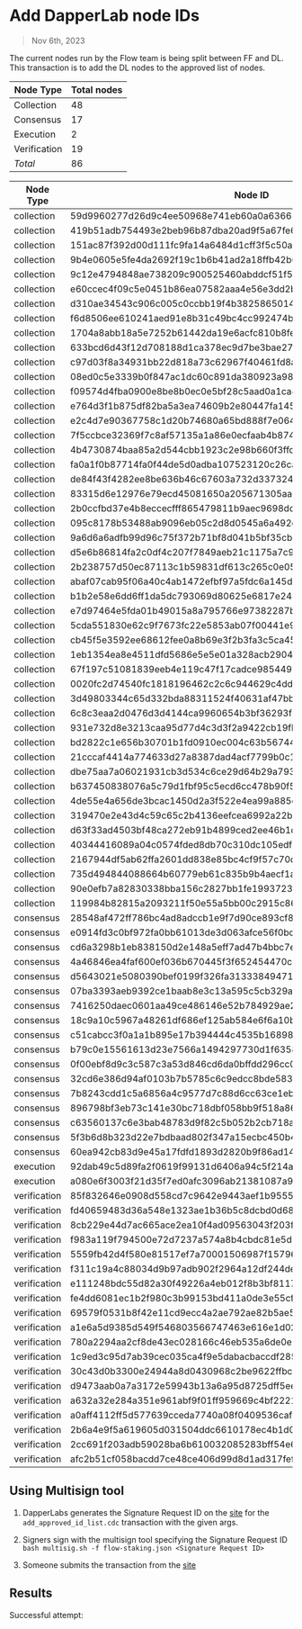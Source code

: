 # Add DapperLab node IDs

> Nov 6th, 2023 

The current nodes run by the Flow team is being split between FF and DL. This transaction is to add the DL nodes to the approved list of nodes.

Node Type | Total nodes
-------------|------------
Collection   | 48
Consensus    | 17
Execution    | 2
Verification | 19
*Total* | 86

Node Type | Node ID                                                         
--------- |-----------------------------------------------------------------|
collection| 59d9960277d26d9c4ee50968e741eb60a0a63663bcbbcd6ab9e4b176bc2ba19b 
collection| 419b51adb754493e2beb96b87dba20ad9f5a67fe6f0f63c54a7e990791407aeb 
collection| 151ac87f392d00d111fc9fa14a6484d1cff3f5c50a5b684e156e8b4828ab6ad9 
collection| 9b4e0605e5fe4da2692f19c1b6b41ad2a18ffb42b6363bd42cbb9b0f3deee170 
collection| 9c12e4794848ae738209c900525460abddcf51f5c75d8c39fcf438ac2aacb8e6 
collection| e60ccec4f09c5e0451b86ea07582aaa4e56e3dd2b22434bd8593a9992247f360 
collection| d310ae34543c906c005c0ccbb19f4b38258650144c427ccd0e796b777a1e700a 
collection| f6d8506ee610241aed91e8b31c49bc4cc992474bae3e360bafdc066adca3c005 
collection| 1704a8abb18a5e7252b61442da19e6acfc810b8fead4d3e7a69339082c8195e4 
collection| 633bcd6d43f12d708188d1ca378ec9d7be3bae27afd2e7b8938baa0b6d55effc 
collection| c97d03f8a34931bb22d818a73c62967f40461fd8ae17266d021f2c6e2784b0e7 
collection| 08ed0c5e3339b0f847ac1dc60c891da380923a98a1c3cb32bcaef6eaf5b5b3cf 
collection| f09574d4fba0900e8be8b0ec0e5bf28c5aad0a1ca4b54323dce3ce0b41fd968b 
collection| e764d3f1b875df82ba5a3ea74609b2e80447fa145986de2bf3b40a92d0b4a45d 
collection| e2c4d7e90367758c1d20b74680a65bd888f7e064b0f8caadb44d08f4729ec02a 
collection| 7f5ccbce32369f7c8af57135a1a86e0ecfaab4b87436507c41ffc171d6f8c149 
collection| 4b4730874baa85a2d544cbb1923c2e98b660f3ffd94cc20a7db6d98e9d9aa68c 
collection| fa0a1f0b87714fa0f44de5d0adba107523120c26ca9563ab86b9f5a3cd5676d8 
collection| de84f43f4282ee8be636b46c67603a732d337324ebcd02885b7bc871042920ed 
collection| 83315d6e12976e79ecd45081650a205671305aa83d892f85a14b6793b124139e 
collection| 2b0ccfbd37e4b8eccecfff865479811b9aec9698dc29c2d4374246f827afba29 
collection| 095c8178b53488ab9096eb05c2d8d0545a6a492e81449d36d32f6ac73e052a94 
collection| 9a6d6a6adfb99d96c75f372b71bf8d041b5bf35cba18a1ad25b3a04a45365dfe 
collection| d5e6b86814fa2c0df4c207f7849aeb21c1175a7c9fec40694b04030127d660b0 
collection| 2b238757d50ec87113c1b59831df613c265c0e056459ee1add8563a59672a809 
collection| abaf07cab95f06a40c4ab1472efbf97a5fdc6a145df00884fead078766d893d7 
collection| b1b2e58e6dd6ff1da5dc793069d80625e6817e248d723e684473034b4e2c0947 
collection| e7d97464e5fda01b49015a8a795766e97382287b87fb3582a65d07598f0d8f69 
collection| 5cda551830e62c9f7673fc22e5853ab07f00441e9757ace2360d340d523c86ae 
collection| cb45f5e3592ee68612fee0a8b69e3f2b3fa3c5ca45b1af2b6895e8f61a43487f 
collection| 1eb1354ea8e4511dfd5686e5e5e01a328acb2904de9a8f7f0f0408cdde1a5705 
collection| 67f197c51081839eeb4e119c47f17cadce98544958fd00aaefa9e252b299d0da 
collection| 0020fc2d74540fc1818196462c2c6c944629c4dd8d735be64335f5dd639a2913 
collection| 3d49803344c65d332bda88311524f40631af47bba6f75e6277e4e05a4078d9ef 
collection| 6c8c3eaa2d0476d3d4144ca9960654b3bf36293f4d1d3cf0e69f04269e7dad7e 
collection| 931e732d8e3213caa95d77d4c3d3f2a9422cb19fb5c3c2a1bc5afc2469ca14a4 
collection| bd2822c1e656b30701b1fd0910ec004c63b56744b41cb4bc489ddee7642b0009 
collection| 21cccaf4414a774633d27a8387dad4acf7799b0c15816e46780f2fae3fc115f3 
collection| dbe75aa7a06021931cb3d534c6ce29d64b29a79317b6ee95486c436925bdb1bc 
collection| b637450838076a5c79d1fbf95c5ecd6cc478b90f5aa81007d2a9340d0fab068a 
collection| 4de55e4a656de3bcac1450d2a3f522e4ea99a885d0eef0630a82372303e98b76 
collection| 319470e2e43d4c59c65c2b4136eefcea6992a22b7bce5dc35e29041fe4c2494e 
collection| d63f33ad4503bf48ca272eb91b4899ced2ee46b1d9573de128b0876236d57ebb 
collection| 40344416089a04c0574fded8db70c310dc105edf4dcee4651b10dd5205b966cc 
collection| 2167944df5ab62ffa2601dd838e85bc4cf9f57c70d4f0beee2ebf9d9966ef02a 
collection| 735d494844088664b60779eb61c835b9b4aecf1aa320a1910ecc140cf7ceebfc 
collection| 90e0efb7a82830338bba156c2827bb1fe1993723b1faa206e81b09b6842323e5 
collection| 119984b82815a2093211f50e55a5bb00c2915c86b13ebab97a4019865149a880 
consensus| 28548af472ff786bc4ad8adccb1e9f7d90ce893cf8567339b0baaac1314167a4 
consensus| e0914fd3c0bf972fa0bb61013de3d063afce56f0bcf548cea78dff000d9413ec 
consensus| cd6a3298b1eb838150d2e148a5eff7ad47b4bbc7e30c9a91dade84e02c332d1d 
consensus| 4a46846ea4faf600ef036b670445f3f652454470c2e8964c460a1b1fdc9781fb 
consensus| d5643021e5080390bef0199f326fa313338494719d064141ece47fde17fe2a5a 
consensus| 07ba3393aeb9392ce1baab8e3c13a595c5cb329a19dacf6508f568fc2d555a0a 
consensus| 7416250daec0601aa49ce486146e52b784929ae28b9179284c5a3a6ad18a7908 
consensus| 18c9a10c5967a48261df686ef125ab584e6f6a10b16da098524d5e8d7e505c49 
consensus| c51cabcc3f0a1a1b895e17b394444c4535b16898f809506b933b2b655d786571 
consensus| b79c0e15561613d23e7566a1494297730d1f635845f137935cbb32cf4731c40f 
consensus| 0f00ebf8d9c3c587c3a53d846cd6da0bffdd296cc0c9bb6121758f9cb0da1b84 
consensus| 32cd6e386d94af0103b7b5785c6c9edcc8bde5837918e43a50cc2f30b74a1ac1 
consensus| 7b8243cdd1c5a6856a4c9577d7c88d6cc63ce1eb3b7a426af75435b58fd1b75f 
consensus| 896798bf3eb73c141e30bc718dbf058bb9f518a8633459ddb06ad28aa5a4da5e 
consensus| c63560137c6e3bab48783d9f82c5b052b2cb718ae0c211a12763b7ec445b5b32 
consensus| 5f3b6d8b323d22e7bdbaad802f347a15ecbc450b4acda44fb380c5b45e15c9f6 
consensus| 60ea942cb83d9e45a17fdfd1893d2820b9f86ad14372f21ffa0ef05342c9981d
execution| 92dab49c5d89fa2f0619f99131d6406a94c5f214a198aafab41241322f9bf173 
execution| a080e6f3003f21d35f7ed0afc3096ab21381087a91992d7508f7be869c6edd32 
verification| 85f832646e0908d558cd7c9642e9443aef1b95556c578e86c9e16833ad06d137 
verification| fd40659483d36a548e1323ae1b36b5c8dcbd0d68b4b596ddff59811fd94ba6e3 
verification| 8cb229e44d7ac665ace2ea10f4ad09563043f203f4b12a235b355545842a4f2a 
verification| f983a119f794500e72d7237a574a8b4cbdc81e5d0319199cfe23f36df75d23e8 
verification| 5559fb42d4f580e81517ef7a70001506987f15796feb3c2087a19816ad024c61 
verification| f311c19a4c88034d9b97adb902f2964a12df244de46ae833ecab34ab87154301 
verification| e111248bdc55d82a30f49226a4eb012f8b3bf81176202a13ed73528c3a7fa363 
verification| fe4dd6081ec1b2f980c3b99153bd411a0de3e55cff3db12ed50d0cd98935a642 
verification| 69579f0531b8f42e11cd9ecc4a2ae792ae82b5ae54c38f455bab53ca6668dfcc 
verification| a1e6a5d9385d549f546803566747463e616e1d02ade2fcadba1b49c492ec8f29 
verification| 780a2294aa2cf8de43ec028166c46eb535a6de0e25a42f6e5a46a143d21fcf4a 
verification| 1c9ed3c95d7ab39cec035ca4f9e5dabacbaccdf2855783f2dca50acc7889c0b0 
verification| 30c43d0b3300e24944a8d0430968c2be9622ffbc8c251ab847566dfbb37a98e8 
verification| d9473aab0a7a3172e59943b13a6a95d8725dff5eebaca824a20f026183d7d2a7 
verification| a632a32e284a351e961abf9f01ff959669c4bf2221344a3fd3f489272b9cd317 
verification| a0aff4112ff5d577639cceda7740a08f0409536cafb2dd77442fe7bc64aa9a36 
verification| 2b6a4e9f5a619605d031504ddc6610178ec4b1d0b7b2525eb5ca79e83f5a6d78 
verification| 2cc691f203adb59028ba6b610032085283bff54e64a9bfabc286e0de02c49a12 
verification| afc2b51cf058bacdd7ce48ce406d99d8d1ad317fef83f18bd948fcce0d567cfd 


## Using Multisign tool

1. DapperLabs generates the Signature Request ID on the [site](https://flow-multisig-git-service-account-onflow.vercel.app/mainnet?type=serviceAccount&name=add_approved_id_list.cdc&param=%5B%20%20%20%20%20%7B%20%20%20%20%20%20%20%20%20%22type%22:%20%22Array%22,%20%20%20%20%20%20%20%20%20%22value%22:%20%5B%20%20%20%20%20%20%20%20%20%20%20%20%20%7B%20%20%20%20%20%20%20%20%20%20%20%20%20%20%20%20%20%22type%22:%20%22String%22,%20%20%20%20%20%20%20%20%20%20%20%20%20%20%20%20%20%22value%22:%20%2259d9960277d26d9c4ee50968e741eb60a0a63663bcbbcd6ab9e4b176bc2ba19b%22%20%20%20%20%20%20%20%20%20%20%20%20%20%7D,%20%20%20%20%20%20%20%20%20%20%20%20%20%7B%20%20%20%20%20%20%20%20%20%20%20%20%20%20%20%20%20%22type%22:%20%22String%22,%20%20%20%20%20%20%20%20%20%20%20%20%20%20%20%20%20%22value%22:%20%22419b51adb754493e2beb96b87dba20ad9f5a67fe6f0f63c54a7e990791407aeb%22%20%20%20%20%20%20%20%20%20%20%20%20%20%7D,%20%20%20%20%20%20%20%20%20%20%20%20%20%7B%20%20%20%20%20%20%20%20%20%20%20%20%20%20%20%20%20%22type%22:%20%22String%22,%20%20%20%20%20%20%20%20%20%20%20%20%20%20%20%20%20%22value%22:%20%22151ac87f392d00d111fc9fa14a6484d1cff3f5c50a5b684e156e8b4828ab6ad9%22%20%20%20%20%20%20%20%20%20%20%20%20%20%7D,%20%20%20%20%20%20%20%20%20%20%20%20%20%7B%20%20%20%20%20%20%20%20%20%20%20%20%20%20%20%20%20%22type%22:%20%22String%22,%20%20%20%20%20%20%20%20%20%20%20%20%20%20%20%20%20%22value%22:%20%229b4e0605e5fe4da2692f19c1b6b41ad2a18ffb42b6363bd42cbb9b0f3deee170%22%20%20%20%20%20%20%20%20%20%20%20%20%20%7D,%20%20%20%20%20%20%20%20%20%20%20%20%20%7B%20%20%20%20%20%20%20%20%20%20%20%20%20%20%20%20%20%22type%22:%20%22String%22,%20%20%20%20%20%20%20%20%20%20%20%20%20%20%20%20%20%22value%22:%20%229c12e4794848ae738209c900525460abddcf51f5c75d8c39fcf438ac2aacb8e6%22%20%20%20%20%20%20%20%20%20%20%20%20%20%7D,%20%20%20%20%20%20%20%20%20%20%20%20%20%7B%20%20%20%20%20%20%20%20%20%20%20%20%20%20%20%20%20%22type%22:%20%22String%22,%20%20%20%20%20%20%20%20%20%20%20%20%20%20%20%20%20%22value%22:%20%22e60ccec4f09c5e0451b86ea07582aaa4e56e3dd2b22434bd8593a9992247f360%22%20%20%20%20%20%20%20%20%20%20%20%20%20%7D,%20%20%20%20%20%20%20%20%20%20%20%20%20%7B%20%20%20%20%20%20%20%20%20%20%20%20%20%20%20%20%20%22type%22:%20%22String%22,%20%20%20%20%20%20%20%20%20%20%20%20%20%20%20%20%20%22value%22:%20%22d310ae34543c906c005c0ccbb19f4b38258650144c427ccd0e796b777a1e700a%22%20%20%20%20%20%20%20%20%20%20%20%20%20%7D,%20%20%20%20%20%20%20%20%20%20%20%20%20%7B%20%20%20%20%20%20%20%20%20%20%20%20%20%20%20%20%20%22type%22:%20%22String%22,%20%20%20%20%20%20%20%20%20%20%20%20%20%20%20%20%20%22value%22:%20%22f6d8506ee610241aed91e8b31c49bc4cc992474bae3e360bafdc066adca3c005%22%20%20%20%20%20%20%20%20%20%20%20%20%20%7D,%20%20%20%20%20%20%20%20%20%20%20%20%20%7B%20%20%20%20%20%20%20%20%20%20%20%20%20%20%20%20%20%22type%22:%20%22String%22,%20%20%20%20%20%20%20%20%20%20%20%20%20%20%20%20%20%22value%22:%20%221704a8abb18a5e7252b61442da19e6acfc810b8fead4d3e7a69339082c8195e4%22%20%20%20%20%20%20%20%20%20%20%20%20%20%7D,%20%20%20%20%20%20%20%20%20%20%20%20%20%7B%20%20%20%20%20%20%20%20%20%20%20%20%20%20%20%20%20%22type%22:%20%22String%22,%20%20%20%20%20%20%20%20%20%20%20%20%20%20%20%20%20%22value%22:%20%22633bcd6d43f12d708188d1ca378ec9d7be3bae27afd2e7b8938baa0b6d55effc%22%20%20%20%20%20%20%20%20%20%20%20%20%20%7D,%20%20%20%20%20%20%20%20%20%20%20%20%20%7B%20%20%20%20%20%20%20%20%20%20%20%20%20%20%20%20%20%22type%22:%20%22String%22,%20%20%20%20%20%20%20%20%20%20%20%20%20%20%20%20%20%22value%22:%20%22c97d03f8a34931bb22d818a73c62967f40461fd8ae17266d021f2c6e2784b0e7%22%20%20%20%20%20%20%20%20%20%20%20%20%20%7D,%20%20%20%20%20%20%20%20%20%20%20%20%20%7B%20%20%20%20%20%20%20%20%20%20%20%20%20%20%20%20%20%22type%22:%20%22String%22,%20%20%20%20%20%20%20%20%20%20%20%20%20%20%20%20%20%22value%22:%20%2208ed0c5e3339b0f847ac1dc60c891da380923a98a1c3cb32bcaef6eaf5b5b3cf%22%20%20%20%20%20%20%20%20%20%20%20%20%20%7D,%20%20%20%20%20%20%20%20%20%20%20%20%20%7B%20%20%20%20%20%20%20%20%20%20%20%20%20%20%20%20%20%22type%22:%20%22String%22,%20%20%20%20%20%20%20%20%20%20%20%20%20%20%20%20%20%22value%22:%20%22f09574d4fba0900e8be8b0ec0e5bf28c5aad0a1ca4b54323dce3ce0b41fd968b%22%20%20%20%20%20%20%20%20%20%20%20%20%20%7D,%20%20%20%20%20%20%20%20%20%20%20%20%20%7B%20%20%20%20%20%20%20%20%20%20%20%20%20%20%20%20%20%22type%22:%20%22String%22,%20%20%20%20%20%20%20%20%20%20%20%20%20%20%20%20%20%22value%22:%20%22e764d3f1b875df82ba5a3ea74609b2e80447fa145986de2bf3b40a92d0b4a45d%22%20%20%20%20%20%20%20%20%20%20%20%20%20%7D,%20%20%20%20%20%20%20%20%20%20%20%20%20%7B%20%20%20%20%20%20%20%20%20%20%20%20%20%20%20%20%20%22type%22:%20%22String%22,%20%20%20%20%20%20%20%20%20%20%20%20%20%20%20%20%20%22value%22:%20%22e2c4d7e90367758c1d20b74680a65bd888f7e064b0f8caadb44d08f4729ec02a%22%20%20%20%20%20%20%20%20%20%20%20%20%20%7D,%20%20%20%20%20%20%20%20%20%20%20%20%20%7B%20%20%20%20%20%20%20%20%20%20%20%20%20%20%20%20%20%22type%22:%20%22String%22,%20%20%20%20%20%20%20%20%20%20%20%20%20%20%20%20%20%22value%22:%20%227f5ccbce32369f7c8af57135a1a86e0ecfaab4b87436507c41ffc171d6f8c149%22%20%20%20%20%20%20%20%20%20%20%20%20%20%7D,%20%20%20%20%20%20%20%20%20%20%20%20%20%7B%20%20%20%20%20%20%20%20%20%20%20%20%20%20%20%20%20%22type%22:%20%22String%22,%20%20%20%20%20%20%20%20%20%20%20%20%20%20%20%20%20%22value%22:%20%224b4730874baa85a2d544cbb1923c2e98b660f3ffd94cc20a7db6d98e9d9aa68c%22%20%20%20%20%20%20%20%20%20%20%20%20%20%7D,%20%20%20%20%20%20%20%20%20%20%20%20%20%7B%20%20%20%20%20%20%20%20%20%20%20%20%20%20%20%20%20%22type%22:%20%22String%22,%20%20%20%20%20%20%20%20%20%20%20%20%20%20%20%20%20%22value%22:%20%22fa0a1f0b87714fa0f44de5d0adba107523120c26ca9563ab86b9f5a3cd5676d8%22%20%20%20%20%20%20%20%20%20%20%20%20%20%7D,%20%20%20%20%20%20%20%20%20%20%20%20%20%7B%20%20%20%20%20%20%20%20%20%20%20%20%20%20%20%20%20%22type%22:%20%22String%22,%20%20%20%20%20%20%20%20%20%20%20%20%20%20%20%20%20%22value%22:%20%22de84f43f4282ee8be636b46c67603a732d337324ebcd02885b7bc871042920ed%22%20%20%20%20%20%20%20%20%20%20%20%20%20%7D,%20%20%20%20%20%20%20%20%20%20%20%20%20%7B%20%20%20%20%20%20%20%20%20%20%20%20%20%20%20%20%20%22type%22:%20%22String%22,%20%20%20%20%20%20%20%20%20%20%20%20%20%20%20%20%20%22value%22:%20%2283315d6e12976e79ecd45081650a205671305aa83d892f85a14b6793b124139e%22%20%20%20%20%20%20%20%20%20%20%20%20%20%7D,%20%20%20%20%20%20%20%20%20%20%20%20%20%7B%20%20%20%20%20%20%20%20%20%20%20%20%20%20%20%20%20%22type%22:%20%22String%22,%20%20%20%20%20%20%20%20%20%20%20%20%20%20%20%20%20%22value%22:%20%222b0ccfbd37e4b8eccecfff865479811b9aec9698dc29c2d4374246f827afba29%22%20%20%20%20%20%20%20%20%20%20%20%20%20%7D,%20%20%20%20%20%20%20%20%20%20%20%20%20%7B%20%20%20%20%20%20%20%20%20%20%20%20%20%20%20%20%20%22type%22:%20%22String%22,%20%20%20%20%20%20%20%20%20%20%20%20%20%20%20%20%20%22value%22:%20%22095c8178b53488ab9096eb05c2d8d0545a6a492e81449d36d32f6ac73e052a94%22%20%20%20%20%20%20%20%20%20%20%20%20%20%7D,%20%20%20%20%20%20%20%20%20%20%20%20%20%7B%20%20%20%20%20%20%20%20%20%20%20%20%20%20%20%20%20%22type%22:%20%22String%22,%20%20%20%20%20%20%20%20%20%20%20%20%20%20%20%20%20%22value%22:%20%229a6d6a6adfb99d96c75f372b71bf8d041b5bf35cba18a1ad25b3a04a45365dfe%22%20%20%20%20%20%20%20%20%20%20%20%20%20%7D,%20%20%20%20%20%20%20%20%20%20%20%20%20%7B%20%20%20%20%20%20%20%20%20%20%20%20%20%20%20%20%20%22type%22:%20%22String%22,%20%20%20%20%20%20%20%20%20%20%20%20%20%20%20%20%20%22value%22:%20%22d5e6b86814fa2c0df4c207f7849aeb21c1175a7c9fec40694b04030127d660b0%22%20%20%20%20%20%20%20%20%20%20%20%20%20%7D,%20%20%20%20%20%20%20%20%20%20%20%20%20%7B%20%20%20%20%20%20%20%20%20%20%20%20%20%20%20%20%20%22type%22:%20%22String%22,%20%20%20%20%20%20%20%20%20%20%20%20%20%20%20%20%20%22value%22:%20%222b238757d50ec87113c1b59831df613c265c0e056459ee1add8563a59672a809%22%20%20%20%20%20%20%20%20%20%20%20%20%20%7D,%20%20%20%20%20%20%20%20%20%20%20%20%20%7B%20%20%20%20%20%20%20%20%20%20%20%20%20%20%20%20%20%22type%22:%20%22String%22,%20%20%20%20%20%20%20%20%20%20%20%20%20%20%20%20%20%22value%22:%20%22abaf07cab95f06a40c4ab1472efbf97a5fdc6a145df00884fead078766d893d7%22%20%20%20%20%20%20%20%20%20%20%20%20%20%7D,%20%20%20%20%20%20%20%20%20%20%20%20%20%7B%20%20%20%20%20%20%20%20%20%20%20%20%20%20%20%20%20%22type%22:%20%22String%22,%20%20%20%20%20%20%20%20%20%20%20%20%20%20%20%20%20%22value%22:%20%22b1b2e58e6dd6ff1da5dc793069d80625e6817e248d723e684473034b4e2c0947%22%20%20%20%20%20%20%20%20%20%20%20%20%20%7D,%20%20%20%20%20%20%20%20%20%20%20%20%20%7B%20%20%20%20%20%20%20%20%20%20%20%20%20%20%20%20%20%22type%22:%20%22String%22,%20%20%20%20%20%20%20%20%20%20%20%20%20%20%20%20%20%22value%22:%20%22e7d97464e5fda01b49015a8a795766e97382287b87fb3582a65d07598f0d8f69%22%20%20%20%20%20%20%20%20%20%20%20%20%20%7D,%20%20%20%20%20%20%20%20%20%20%20%20%20%7B%20%20%20%20%20%20%20%20%20%20%20%20%20%20%20%20%20%22type%22:%20%22String%22,%20%20%20%20%20%20%20%20%20%20%20%20%20%20%20%20%20%22value%22:%20%225cda551830e62c9f7673fc22e5853ab07f00441e9757ace2360d340d523c86ae%22%20%20%20%20%20%20%20%20%20%20%20%20%20%7D,%20%20%20%20%20%20%20%20%20%20%20%20%20%7B%20%20%20%20%20%20%20%20%20%20%20%20%20%20%20%20%20%22type%22:%20%22String%22,%20%20%20%20%20%20%20%20%20%20%20%20%20%20%20%20%20%22value%22:%20%22cb45f5e3592ee68612fee0a8b69e3f2b3fa3c5ca45b1af2b6895e8f61a43487f%22%20%20%20%20%20%20%20%20%20%20%20%20%20%7D,%20%20%20%20%20%20%20%20%20%20%20%20%20%7B%20%20%20%20%20%20%20%20%20%20%20%20%20%20%20%20%20%22type%22:%20%22String%22,%20%20%20%20%20%20%20%20%20%20%20%20%20%20%20%20%20%22value%22:%20%221eb1354ea8e4511dfd5686e5e5e01a328acb2904de9a8f7f0f0408cdde1a5705%22%20%20%20%20%20%20%20%20%20%20%20%20%20%7D,%20%20%20%20%20%20%20%20%20%20%20%20%20%7B%20%20%20%20%20%20%20%20%20%20%20%20%20%20%20%20%20%22type%22:%20%22String%22,%20%20%20%20%20%20%20%20%20%20%20%20%20%20%20%20%20%22value%22:%20%2267f197c51081839eeb4e119c47f17cadce98544958fd00aaefa9e252b299d0da%22%20%20%20%20%20%20%20%20%20%20%20%20%20%7D,%20%20%20%20%20%20%20%20%20%20%20%20%20%7B%20%20%20%20%20%20%20%20%20%20%20%20%20%20%20%20%20%22type%22:%20%22String%22,%20%20%20%20%20%20%20%20%20%20%20%20%20%20%20%20%20%22value%22:%20%220020fc2d74540fc1818196462c2c6c944629c4dd8d735be64335f5dd639a2913%22%20%20%20%20%20%20%20%20%20%20%20%20%20%7D,%20%20%20%20%20%20%20%20%20%20%20%20%20%7B%20%20%20%20%20%20%20%20%20%20%20%20%20%20%20%20%20%22type%22:%20%22String%22,%20%20%20%20%20%20%20%20%20%20%20%20%20%20%20%20%20%22value%22:%20%223d49803344c65d332bda88311524f40631af47bba6f75e6277e4e05a4078d9ef%22%20%20%20%20%20%20%20%20%20%20%20%20%20%7D,%20%20%20%20%20%20%20%20%20%20%20%20%20%7B%20%20%20%20%20%20%20%20%20%20%20%20%20%20%20%20%20%22type%22:%20%22String%22,%20%20%20%20%20%20%20%20%20%20%20%20%20%20%20%20%20%22value%22:%20%226c8c3eaa2d0476d3d4144ca9960654b3bf36293f4d1d3cf0e69f04269e7dad7e%22%20%20%20%20%20%20%20%20%20%20%20%20%20%7D,%20%20%20%20%20%20%20%20%20%20%20%20%20%7B%20%20%20%20%20%20%20%20%20%20%20%20%20%20%20%20%20%22type%22:%20%22String%22,%20%20%20%20%20%20%20%20%20%20%20%20%20%20%20%20%20%22value%22:%20%22931e732d8e3213caa95d77d4c3d3f2a9422cb19fb5c3c2a1bc5afc2469ca14a4%22%20%20%20%20%20%20%20%20%20%20%20%20%20%7D,%20%20%20%20%20%20%20%20%20%20%20%20%20%7B%20%20%20%20%20%20%20%20%20%20%20%20%20%20%20%20%20%22type%22:%20%22String%22,%20%20%20%20%20%20%20%20%20%20%20%20%20%20%20%20%20%22value%22:%20%22bd2822c1e656b30701b1fd0910ec004c63b56744b41cb4bc489ddee7642b0009%22%20%20%20%20%20%20%20%20%20%20%20%20%20%7D,%20%20%20%20%20%20%20%20%20%20%20%20%20%7B%20%20%20%20%20%20%20%20%20%20%20%20%20%20%20%20%20%22type%22:%20%22String%22,%20%20%20%20%20%20%20%20%20%20%20%20%20%20%20%20%20%22value%22:%20%2221cccaf4414a774633d27a8387dad4acf7799b0c15816e46780f2fae3fc115f3%22%20%20%20%20%20%20%20%20%20%20%20%20%20%7D,%20%20%20%20%20%20%20%20%20%20%20%20%20%7B%20%20%20%20%20%20%20%20%20%20%20%20%20%20%20%20%20%22type%22:%20%22String%22,%20%20%20%20%20%20%20%20%20%20%20%20%20%20%20%20%20%22value%22:%20%22dbe75aa7a06021931cb3d534c6ce29d64b29a79317b6ee95486c436925bdb1bc%22%20%20%20%20%20%20%20%20%20%20%20%20%20%7D,%20%20%20%20%20%20%20%20%20%20%20%20%20%7B%20%20%20%20%20%20%20%20%20%20%20%20%20%20%20%20%20%22type%22:%20%22String%22,%20%20%20%20%20%20%20%20%20%20%20%20%20%20%20%20%20%22value%22:%20%22b637450838076a5c79d1fbf95c5ecd6cc478b90f5aa81007d2a9340d0fab068a%22%20%20%20%20%20%20%20%20%20%20%20%20%20%7D,%20%20%20%20%20%20%20%20%20%20%20%20%20%7B%20%20%20%20%20%20%20%20%20%20%20%20%20%20%20%20%20%22type%22:%20%22String%22,%20%20%20%20%20%20%20%20%20%20%20%20%20%20%20%20%20%22value%22:%20%224de55e4a656de3bcac1450d2a3f522e4ea99a885d0eef0630a82372303e98b76%22%20%20%20%20%20%20%20%20%20%20%20%20%20%7D,%20%20%20%20%20%20%20%20%20%20%20%20%20%7B%20%20%20%20%20%20%20%20%20%20%20%20%20%20%20%20%20%22type%22:%20%22String%22,%20%20%20%20%20%20%20%20%20%20%20%20%20%20%20%20%20%22value%22:%20%22319470e2e43d4c59c65c2b4136eefcea6992a22b7bce5dc35e29041fe4c2494e%22%20%20%20%20%20%20%20%20%20%20%20%20%20%7D,%20%20%20%20%20%20%20%20%20%20%20%20%20%7B%20%20%20%20%20%20%20%20%20%20%20%20%20%20%20%20%20%22type%22:%20%22String%22,%20%20%20%20%20%20%20%20%20%20%20%20%20%20%20%20%20%22value%22:%20%22d63f33ad4503bf48ca272eb91b4899ced2ee46b1d9573de128b0876236d57ebb%22%20%20%20%20%20%20%20%20%20%20%20%20%20%7D,%20%20%20%20%20%20%20%20%20%20%20%20%20%7B%20%20%20%20%20%20%20%20%20%20%20%20%20%20%20%20%20%22type%22:%20%22String%22,%20%20%20%20%20%20%20%20%20%20%20%20%20%20%20%20%20%22value%22:%20%2240344416089a04c0574fded8db70c310dc105edf4dcee4651b10dd5205b966cc%22%20%20%20%20%20%20%20%20%20%20%20%20%20%7D,%20%20%20%20%20%20%20%20%20%20%20%20%20%7B%20%20%20%20%20%20%20%20%20%20%20%20%20%20%20%20%20%22type%22:%20%22String%22,%20%20%20%20%20%20%20%20%20%20%20%20%20%20%20%20%20%22value%22:%20%222167944df5ab62ffa2601dd838e85bc4cf9f57c70d4f0beee2ebf9d9966ef02a%22%20%20%20%20%20%20%20%20%20%20%20%20%20%7D,%20%20%20%20%20%20%20%20%20%20%20%20%20%7B%20%20%20%20%20%20%20%20%20%20%20%20%20%20%20%20%20%22type%22:%20%22String%22,%20%20%20%20%20%20%20%20%20%20%20%20%20%20%20%20%20%22value%22:%20%22735d494844088664b60779eb61c835b9b4aecf1aa320a1910ecc140cf7ceebfc%22%20%20%20%20%20%20%20%20%20%20%20%20%20%7D,%20%20%20%20%20%20%20%20%20%20%20%20%20%7B%20%20%20%20%20%20%20%20%20%20%20%20%20%20%20%20%20%22type%22:%20%22String%22,%20%20%20%20%20%20%20%20%20%20%20%20%20%20%20%20%20%22value%22:%20%2290e0efb7a82830338bba156c2827bb1fe1993723b1faa206e81b09b6842323e5%22%20%20%20%20%20%20%20%20%20%20%20%20%20%7D,%20%20%20%20%20%20%20%20%20%20%20%20%20%7B%20%20%20%20%20%20%20%20%20%20%20%20%20%20%20%20%20%22type%22:%20%22String%22,%20%20%20%20%20%20%20%20%20%20%20%20%20%20%20%20%20%22value%22:%20%22119984b82815a2093211f50e55a5bb00c2915c86b13ebab97a4019865149a880%22%20%20%20%20%20%20%20%20%20%20%20%20%20%7D,%20%20%20%20%20%20%20%20%20%20%20%20%20%7B%20%20%20%20%20%20%20%20%20%20%20%20%20%20%20%20%20%22type%22:%20%22String%22,%20%20%20%20%20%20%20%20%20%20%20%20%20%20%20%20%20%22value%22:%20%2228548af472ff786bc4ad8adccb1e9f7d90ce893cf8567339b0baaac1314167a4%22%20%20%20%20%20%20%20%20%20%20%20%20%20%7D,%20%20%20%20%20%20%20%20%20%20%20%20%20%7B%20%20%20%20%20%20%20%20%20%20%20%20%20%20%20%20%20%22type%22:%20%22String%22,%20%20%20%20%20%20%20%20%20%20%20%20%20%20%20%20%20%22value%22:%20%22e0914fd3c0bf972fa0bb61013de3d063afce56f0bcf548cea78dff000d9413ec%22%20%20%20%20%20%20%20%20%20%20%20%20%20%7D,%20%20%20%20%20%20%20%20%20%20%20%20%20%7B%20%20%20%20%20%20%20%20%20%20%20%20%20%20%20%20%20%22type%22:%20%22String%22,%20%20%20%20%20%20%20%20%20%20%20%20%20%20%20%20%20%22value%22:%20%22cd6a3298b1eb838150d2e148a5eff7ad47b4bbc7e30c9a91dade84e02c332d1d%22%20%20%20%20%20%20%20%20%20%20%20%20%20%7D,%20%20%20%20%20%20%20%20%20%20%20%20%20%7B%20%20%20%20%20%20%20%20%20%20%20%20%20%20%20%20%20%22type%22:%20%22String%22,%20%20%20%20%20%20%20%20%20%20%20%20%20%20%20%20%20%22value%22:%20%224a46846ea4faf600ef036b670445f3f652454470c2e8964c460a1b1fdc9781fb%22%20%20%20%20%20%20%20%20%20%20%20%20%20%7D,%20%20%20%20%20%20%20%20%20%20%20%20%20%7B%20%20%20%20%20%20%20%20%20%20%20%20%20%20%20%20%20%22type%22:%20%22String%22,%20%20%20%20%20%20%20%20%20%20%20%20%20%20%20%20%20%22value%22:%20%22d5643021e5080390bef0199f326fa313338494719d064141ece47fde17fe2a5a%22%20%20%20%20%20%20%20%20%20%20%20%20%20%7D,%20%20%20%20%20%20%20%20%20%20%20%20%20%7B%20%20%20%20%20%20%20%20%20%20%20%20%20%20%20%20%20%22type%22:%20%22String%22,%20%20%20%20%20%20%20%20%20%20%20%20%20%20%20%20%20%22value%22:%20%2207ba3393aeb9392ce1baab8e3c13a595c5cb329a19dacf6508f568fc2d555a0a%22%20%20%20%20%20%20%20%20%20%20%20%20%20%7D,%20%20%20%20%20%20%20%20%20%20%20%20%20%7B%20%20%20%20%20%20%20%20%20%20%20%20%20%20%20%20%20%22type%22:%20%22String%22,%20%20%20%20%20%20%20%20%20%20%20%20%20%20%20%20%20%22value%22:%20%227416250daec0601aa49ce486146e52b784929ae28b9179284c5a3a6ad18a7908%22%20%20%20%20%20%20%20%20%20%20%20%20%20%7D,%20%20%20%20%20%20%20%20%20%20%20%20%20%7B%20%20%20%20%20%20%20%20%20%20%20%20%20%20%20%20%20%22type%22:%20%22String%22,%20%20%20%20%20%20%20%20%20%20%20%20%20%20%20%20%20%22value%22:%20%2218c9a10c5967a48261df686ef125ab584e6f6a10b16da098524d5e8d7e505c49%22%20%20%20%20%20%20%20%20%20%20%20%20%20%7D,%20%20%20%20%20%20%20%20%20%20%20%20%20%7B%20%20%20%20%20%20%20%20%20%20%20%20%20%20%20%20%20%22type%22:%20%22String%22,%20%20%20%20%20%20%20%20%20%20%20%20%20%20%20%20%20%22value%22:%20%22c51cabcc3f0a1a1b895e17b394444c4535b16898f809506b933b2b655d786571%22%20%20%20%20%20%20%20%20%20%20%20%20%20%7D,%20%20%20%20%20%20%20%20%20%20%20%20%20%7B%20%20%20%20%20%20%20%20%20%20%20%20%20%20%20%20%20%22type%22:%20%22String%22,%20%20%20%20%20%20%20%20%20%20%20%20%20%20%20%20%20%22value%22:%20%22b79c0e15561613d23e7566a1494297730d1f635845f137935cbb32cf4731c40f%22%20%20%20%20%20%20%20%20%20%20%20%20%20%7D,%20%20%20%20%20%20%20%20%20%20%20%20%20%7B%20%20%20%20%20%20%20%20%20%20%20%20%20%20%20%20%20%22type%22:%20%22String%22,%20%20%20%20%20%20%20%20%20%20%20%20%20%20%20%20%20%22value%22:%20%220f00ebf8d9c3c587c3a53d846cd6da0bffdd296cc0c9bb6121758f9cb0da1b84%22%20%20%20%20%20%20%20%20%20%20%20%20%20%7D,%20%20%20%20%20%20%20%20%20%20%20%20%20%7B%20%20%20%20%20%20%20%20%20%20%20%20%20%20%20%20%20%22type%22:%20%22String%22,%20%20%20%20%20%20%20%20%20%20%20%20%20%20%20%20%20%22value%22:%20%2232cd6e386d94af0103b7b5785c6c9edcc8bde5837918e43a50cc2f30b74a1ac1%22%20%20%20%20%20%20%20%20%20%20%20%20%20%7D,%20%20%20%20%20%20%20%20%20%20%20%20%20%7B%20%20%20%20%20%20%20%20%20%20%20%20%20%20%20%20%20%22type%22:%20%22String%22,%20%20%20%20%20%20%20%20%20%20%20%20%20%20%20%20%20%22value%22:%20%227b8243cdd1c5a6856a4c9577d7c88d6cc63ce1eb3b7a426af75435b58fd1b75f%22%20%20%20%20%20%20%20%20%20%20%20%20%20%7D,%20%20%20%20%20%20%20%20%20%20%20%20%20%7B%20%20%20%20%20%20%20%20%20%20%20%20%20%20%20%20%20%22type%22:%20%22String%22,%20%20%20%20%20%20%20%20%20%20%20%20%20%20%20%20%20%22value%22:%20%22896798bf3eb73c141e30bc718dbf058bb9f518a8633459ddb06ad28aa5a4da5e%22%20%20%20%20%20%20%20%20%20%20%20%20%20%7D,%20%20%20%20%20%20%20%20%20%20%20%20%20%7B%20%20%20%20%20%20%20%20%20%20%20%20%20%20%20%20%20%22type%22:%20%22String%22,%20%20%20%20%20%20%20%20%20%20%20%20%20%20%20%20%20%22value%22:%20%22c63560137c6e3bab48783d9f82c5b052b2cb718ae0c211a12763b7ec445b5b32%22%20%20%20%20%20%20%20%20%20%20%20%20%20%7D,%20%20%20%20%20%20%20%20%20%20%20%20%20%7B%20%20%20%20%20%20%20%20%20%20%20%20%20%20%20%20%20%22type%22:%20%22String%22,%20%20%20%20%20%20%20%20%20%20%20%20%20%20%20%20%20%22value%22:%20%225f3b6d8b323d22e7bdbaad802f347a15ecbc450b4acda44fb380c5b45e15c9f6%22%20%20%20%20%20%20%20%20%20%20%20%20%20%7D,%20%20%20%20%20%20%20%20%20%20%20%20%20%7B%20%20%20%20%20%20%20%20%20%20%20%20%20%20%20%20%20%22type%22:%20%22String%22,%20%20%20%20%20%20%20%20%20%20%20%20%20%20%20%20%20%22value%22:%20%2260ea942cb83d9e45a17fdfd1893d2820b9f86ad14372f21ffa0ef05342c9981d%22%20%20%20%20%20%20%20%20%20%20%20%20%20%7D,%20%20%20%20%20%20%20%20%20%20%20%20%20%7B%20%20%20%20%20%20%20%20%20%20%20%20%20%20%20%20%20%22type%22:%20%22String%22,%20%20%20%20%20%20%20%20%20%20%20%20%20%20%20%20%20%22value%22:%20%2292dab49c5d89fa2f0619f99131d6406a94c5f214a198aafab41241322f9bf173%22%20%20%20%20%20%20%20%20%20%20%20%20%20%7D,%20%20%20%20%20%20%20%20%20%20%20%20%20%7B%20%20%20%20%20%20%20%20%20%20%20%20%20%20%20%20%20%22type%22:%20%22String%22,%20%20%20%20%20%20%20%20%20%20%20%20%20%20%20%20%20%22value%22:%20%22a080e6f3003f21d35f7ed0afc3096ab21381087a91992d7508f7be869c6edd32%22%20%20%20%20%20%20%20%20%20%20%20%20%20%7D,%20%20%20%20%20%20%20%20%20%20%20%20%20%7B%20%20%20%20%20%20%20%20%20%20%20%20%20%20%20%20%20%22type%22:%20%22String%22,%20%20%20%20%20%20%20%20%20%20%20%20%20%20%20%20%20%22value%22:%20%2285f832646e0908d558cd7c9642e9443aef1b95556c578e86c9e16833ad06d137%22%20%20%20%20%20%20%20%20%20%20%20%20%20%7D,%20%20%20%20%20%20%20%20%20%20%20%20%20%7B%20%20%20%20%20%20%20%20%20%20%20%20%20%20%20%20%20%22type%22:%20%22String%22,%20%20%20%20%20%20%20%20%20%20%20%20%20%20%20%20%20%22value%22:%20%22fd40659483d36a548e1323ae1b36b5c8dcbd0d68b4b596ddff59811fd94ba6e3%22%20%20%20%20%20%20%20%20%20%20%20%20%20%7D,%20%20%20%20%20%20%20%20%20%20%20%20%20%7B%20%20%20%20%20%20%20%20%20%20%20%20%20%20%20%20%20%22type%22:%20%22String%22,%20%20%20%20%20%20%20%20%20%20%20%20%20%20%20%20%20%22value%22:%20%228cb229e44d7ac665ace2ea10f4ad09563043f203f4b12a235b355545842a4f2a%22%20%20%20%20%20%20%20%20%20%20%20%20%20%7D,%20%20%20%20%20%20%20%20%20%20%20%20%20%7B%20%20%20%20%20%20%20%20%20%20%20%20%20%20%20%20%20%22type%22:%20%22String%22,%20%20%20%20%20%20%20%20%20%20%20%20%20%20%20%20%20%22value%22:%20%22f983a119f794500e72d7237a574a8b4cbdc81e5d0319199cfe23f36df75d23e8%22%20%20%20%20%20%20%20%20%20%20%20%20%20%7D,%20%20%20%20%20%20%20%20%20%20%20%20%20%7B%20%20%20%20%20%20%20%20%20%20%20%20%20%20%20%20%20%22type%22:%20%22String%22,%20%20%20%20%20%20%20%20%20%20%20%20%20%20%20%20%20%22value%22:%20%225559fb42d4f580e81517ef7a70001506987f15796feb3c2087a19816ad024c61%22%20%20%20%20%20%20%20%20%20%20%20%20%20%7D,%20%20%20%20%20%20%20%20%20%20%20%20%20%7B%20%20%20%20%20%20%20%20%20%20%20%20%20%20%20%20%20%22type%22:%20%22String%22,%20%20%20%20%20%20%20%20%20%20%20%20%20%20%20%20%20%22value%22:%20%22f311c19a4c88034d9b97adb902f2964a12df244de46ae833ecab34ab87154301%22%20%20%20%20%20%20%20%20%20%20%20%20%20%7D,%20%20%20%20%20%20%20%20%20%20%20%20%20%7B%20%20%20%20%20%20%20%20%20%20%20%20%20%20%20%20%20%22type%22:%20%22String%22,%20%20%20%20%20%20%20%20%20%20%20%20%20%20%20%20%20%22value%22:%20%22e111248bdc55d82a30f49226a4eb012f8b3bf81176202a13ed73528c3a7fa363%22%20%20%20%20%20%20%20%20%20%20%20%20%20%7D,%20%20%20%20%20%20%20%20%20%20%20%20%20%7B%20%20%20%20%20%20%20%20%20%20%20%20%20%20%20%20%20%22type%22:%20%22String%22,%20%20%20%20%20%20%20%20%20%20%20%20%20%20%20%20%20%22value%22:%20%22fe4dd6081ec1b2f980c3b99153bd411a0de3e55cff3db12ed50d0cd98935a642%22%20%20%20%20%20%20%20%20%20%20%20%20%20%7D,%20%20%20%20%20%20%20%20%20%20%20%20%20%7B%20%20%20%20%20%20%20%20%20%20%20%20%20%20%20%20%20%22type%22:%20%22String%22,%20%20%20%20%20%20%20%20%20%20%20%20%20%20%20%20%20%22value%22:%20%2269579f0531b8f42e11cd9ecc4a2ae792ae82b5ae54c38f455bab53ca6668dfcc%22%20%20%20%20%20%20%20%20%20%20%20%20%20%7D,%20%20%20%20%20%20%20%20%20%20%20%20%20%7B%20%20%20%20%20%20%20%20%20%20%20%20%20%20%20%20%20%22type%22:%20%22String%22,%20%20%20%20%20%20%20%20%20%20%20%20%20%20%20%20%20%22value%22:%20%22a1e6a5d9385d549f546803566747463e616e1d02ade2fcadba1b49c492ec8f29%22%20%20%20%20%20%20%20%20%20%20%20%20%20%7D,%20%20%20%20%20%20%20%20%20%20%20%20%20%7B%20%20%20%20%20%20%20%20%20%20%20%20%20%20%20%20%20%22type%22:%20%22String%22,%20%20%20%20%20%20%20%20%20%20%20%20%20%20%20%20%20%22value%22:%20%22780a2294aa2cf8de43ec028166c46eb535a6de0e25a42f6e5a46a143d21fcf4a%22%20%20%20%20%20%20%20%20%20%20%20%20%20%7D,%20%20%20%20%20%20%20%20%20%20%20%20%20%7B%20%20%20%20%20%20%20%20%20%20%20%20%20%20%20%20%20%22type%22:%20%22String%22,%20%20%20%20%20%20%20%20%20%20%20%20%20%20%20%20%20%22value%22:%20%221c9ed3c95d7ab39cec035ca4f9e5dabacbaccdf2855783f2dca50acc7889c0b0%22%20%20%20%20%20%20%20%20%20%20%20%20%20%7D,%20%20%20%20%20%20%20%20%20%20%20%20%20%7B%20%20%20%20%20%20%20%20%20%20%20%20%20%20%20%20%20%22type%22:%20%22String%22,%20%20%20%20%20%20%20%20%20%20%20%20%20%20%20%20%20%22value%22:%20%2230c43d0b3300e24944a8d0430968c2be9622ffbc8c251ab847566dfbb37a98e8%22%20%20%20%20%20%20%20%20%20%20%20%20%20%7D,%20%20%20%20%20%20%20%20%20%20%20%20%20%7B%20%20%20%20%20%20%20%20%20%20%20%20%20%20%20%20%20%22type%22:%20%22String%22,%20%20%20%20%20%20%20%20%20%20%20%20%20%20%20%20%20%22value%22:%20%22d9473aab0a7a3172e59943b13a6a95d8725dff5eebaca824a20f026183d7d2a7%22%20%20%20%20%20%20%20%20%20%20%20%20%20%7D,%20%20%20%20%20%20%20%20%20%20%20%20%20%7B%20%20%20%20%20%20%20%20%20%20%20%20%20%20%20%20%20%22type%22:%20%22String%22,%20%20%20%20%20%20%20%20%20%20%20%20%20%20%20%20%20%22value%22:%20%22a632a32e284a351e961abf9f01ff959669c4bf2221344a3fd3f489272b9cd317%22%20%20%20%20%20%20%20%20%20%20%20%20%20%7D,%20%20%20%20%20%20%20%20%20%20%20%20%20%7B%20%20%20%20%20%20%20%20%20%20%20%20%20%20%20%20%20%22type%22:%20%22String%22,%20%20%20%20%20%20%20%20%20%20%20%20%20%20%20%20%20%22value%22:%20%22a0aff4112ff5d577639cceda7740a08f0409536cafb2dd77442fe7bc64aa9a36%22%20%20%20%20%20%20%20%20%20%20%20%20%20%7D,%20%20%20%20%20%20%20%20%20%20%20%20%20%7B%20%20%20%20%20%20%20%20%20%20%20%20%20%20%20%20%20%22type%22:%20%22String%22,%20%20%20%20%20%20%20%20%20%20%20%20%20%20%20%20%20%22value%22:%20%222b6a4e9f5a619605d031504ddc6610178ec4b1d0b7b2525eb5ca79e83f5a6d78%22%20%20%20%20%20%20%20%20%20%20%20%20%20%7D,%20%20%20%20%20%20%20%20%20%20%20%20%20%7B%20%20%20%20%20%20%20%20%20%20%20%20%20%20%20%20%20%22type%22:%20%22String%22,%20%20%20%20%20%20%20%20%20%20%20%20%20%20%20%20%20%22value%22:%20%222cc691f203adb59028ba6b610032085283bff54e64a9bfabc286e0de02c49a12%22%20%20%20%20%20%20%20%20%20%20%20%20%20%7D,%20%20%20%20%20%20%20%20%20%20%20%20%20%7B%20%20%20%20%20%20%20%20%20%20%20%20%20%20%20%20%20%22type%22:%20%22String%22,%20%20%20%20%20%20%20%20%20%20%20%20%20%20%20%20%20%22value%22:%20%22afc2b51cf058bacdd7ce48ce406d99d8d1ad317fef83f18bd948fcce0d567cfd%22%20%20%20%20%20%20%20%20%20%20%20%20%20%7D%20%20%20%20%20%20%20%20%20%5D%20%20%20%20%20%7D%20%5D&acct=0xe467b9dd11fa00df&limit=9999) for the `add_approved_id_list.cdc` transaction with the given args.

2. Signers sign with the multisign tool specifying the Signature Request ID
   `bash multisig.sh -f flow-staking.json <Signature Request ID>`

3. Someone submits the transaction from the [site](https://flow-multisig-git-service-account-onflow.vercel.app/mainnet)


## Results


Successful attempt: 
